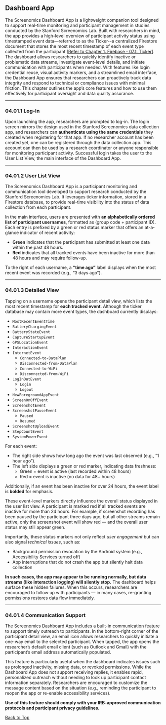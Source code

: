



## Dashboard App

The Screenomics Dashboard App is a lightweight companion tool designed to support real-time monitoring and participant management in studies conducted by the Stanford Screenomics Lab. Built with researchers in mind, the app provides a high-level overview of participant activity status using timestamped event data—referred to as the Ticker--a centralized Firestore document that stores the most recent timestamp of each event type collected from the participant [[Refer to Chapter 1. Firebase - 07.1. Ticker](../Ch1_Firebase/07_Ticker.md)]. The dashboard allows researchers to quickly identify inactive or problematic data streams, investigate event-level details, and initiate communication with participants when needed. With features like login credential reuse, visual activity markers, and a streamlined email interface, the Dashboard App ensures that researchers can proactively track data integrity and respond to technical or compliance issues with minimal friction. This chapter outlines the app’s core features and how to use them effectively for participant oversight and data quality assurance.

---

### 04.01.1 Log-In

Upon launching the app, researchers are prompted to log-in. The login screen mirrors the design used in the Stanford Screenomics data collection app, and researchers can **authenticate using the same credentials** they created when registering for that app. If no researcher account has been created yet, one can be registered through the data collection app. This account can then be used by a research coordinator or anyone responsible for monitoring participant activity. Successful login takes the user to the User List View, the main interface of the Dashboard App.

---

### 04.01.2 User List View

The Screenomics Dashboard App is a participant monitoring and communication tool developed to support research conducted by the Stanford Screenomics Lab. It leverages ticker information, stored in a Firestore database, to provide real-time visibility into the status of data collection from each participant. 

In the main interface, users are presented with **an alphabetically ordered list of participant usernames**, formatted as (group code + participant ID). Each entry is prefixed by a green or red status marker that offers an at-a-glance indicator of recent activity:
- **Green** indicates that the participant has submitted at least one data within the past 48 hours.
- **Red** indicates that all tracked events have been inactive for more than 48 hours and may require follow-up.

To the right of each username, a **“time ago”** label displays when the most recent event was recorded (e.g., “3 days ago”).

---

### 04.01.3 Detailed View

Tapping on a username opens the participant detail view, which lists the most recent timestamp for **each tracked event**. Although the ticker database may contain more event types, the dashboard currently displays:
- `MostRecentEventTime`
- `BatteryChargingEvent`
- `BatteryStateEvent`
- `CaptureStartupEvent`
- `GPSLocationEvent`
- `InteractionEvent`
- `InternetEvent`
  - `Connected-to-DataPlan`
  - `Disconnected-from-DataPlan`
  - `Connected-to-WiFi`
  - `Disconnected-from-WiFi`
- `LogInOutEvent`
  - `Login`
  - `Logout`
- `NewForegroundAppEvent`
- `ScreenOnOffEvent`
- `ScreenshotEvent`
- `ScreenshotPauseEvent`
  - `Paused`
  - `Resumed`
- `ScreenshotUploadEvent`
- `StepCountEvent`
- `SystemPowerEvent`

For each event:
- The right side shows how long ago the event was last observed (e.g., “1 hour ago”).
- The left side displays a green or red marker, indicating data freshness:
  - Green = event is active (last recorded within 48 hours)
  - Red = event is inactive (no data for 48+ hours)

Additionally, if an event has been inactive for over 24 hours, the event label is **bolded** for emphasis.

These event-level markers directly influence the overall status displayed in the user list view. A participant is marked red if all tracked events are inactive for more than 24 hours. For example, if screenshot recording has been paused by the participant three days ago, but all other streams remain active, only the screenshot event will show red — and the overall user status may still appear green.

Importantly, these status markers not only reflect *user engagement* but can also signal *technical issues*, such as:
- Background permission revocation by the Android system (e.g., Accessibility Services turned off)
- App interruptions that do not crash the app but silently halt data collection

**In such cases, the app may appear to be running normally, but data streams (like interaction logging) will silently stop.** The dashboard helps surface these hidden failures. When this occurs, researchers are encouraged to follow up with participants — in many cases, re-granting permissions restores data flow immediately.

---

### 04.01.4 Communication Support

The Screenomics Dashboard App includes a built-in communication feature to support timely outreach to participants. In the bottom-right corner of the participant detail view, an email icon allows researchers to quickly initiate a one-way email to the selected participant. When tapped, the app opens the researcher’s default email client (such as Outlook and Gmail) with the participant’s email address automatically populated. 

This feature is particularly useful when the dashboard indicates issues such as prolonged inactivity, missing data, or revoked permissions. While the Dashboard App does not support receiving replies, it enables rapid, personalized outreach without needing to look up participant contact information separately. Researchers are encouraged to customize the message content based on the situation (e.g., reminding the participant to reopen the app or re-enable accessibility services).

**Use of this feature should comply with your IRB-approved communication protocols and participant privacy guidelines.**


[Back to Top](#top)


